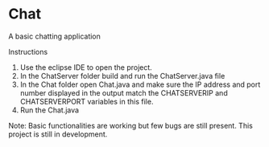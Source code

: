 # Chat
A basic chatting application

Instructions<br>
1. Use the eclipse IDE to open the project.
2. In the ChatServer folder build and run the ChatServer.java file
3. In the Chat folder open Chat.java and make sure the IP address and port number displayed in 
   the output match the CHATSERVERIP and CHATSERVERPORT variables in this file.
4. Run the Chat.java

Note: Basic functionalities are working but few bugs are still present. This project is still
in development.
